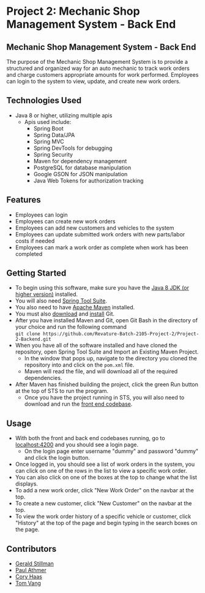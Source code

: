 # Project 2: Mechanic Shop Management System - Back End
## Mechanic Shop Management System - Back End
The purpose of the Mechanic Shop Management System is to provide a structured and organized way for an auto mechanic to track work orders and charge customers appropriate amounts for work performed.
Employees can login to the system to view, update, and create new work orders.

## Technologies Used
- Java 8 or higher, utilizing multiple apis
  - Apis used include:
    - Spring Boot
    - Spring Data/JPA
    - Spring MVC
    - Spring DevTools for debugging
    - Spring Security
    - Maven for dependency management
    - PostgreSQL for database manipulation
    - Google GSON for JSON manipulation
    - Java Web Tokens for authorization tracking

## Features
- Employees can login
- Employees can create new work orders
- Employees can add new customers and vehicles to the system
- Employees can update submitted work orders with new parts/labor costs if needed
- Employees can mark a work order as complete when work has been completed

## Getting Started
- To begin using this software, make sure you have the [Java 8 JDK (or higher version)](https://www.oracle.com/java/technologies/javase-downloads.html) installed.
- You will also need [Spring Tool Suite](https://spring.io/tools).
- You also need to have [Apache Maven](https://maven.apache.org/) installed.
- You must also [download](https://git-scm.com/downloads) and [install](https://git-scm.com/book/en/v2/Getting-Started-Installing-Git) Git.
- After you have installed Maven and Git, open Git Bash in the directory of your choice and run the following command<br>
  `git clone https://github.com/Revature-Batch-2105-Project-2/Project-2-Backend.git`
- When you have all of the software installed and have cloned the repository, open Spring Tool Suite and Import an Existing Maven Project.
  - In the window that pops up, navigate to the directory you cloned the repository into and click on the `pom.xml` file.
  - Maven will read the file, and will download all of the required dependencies.
- After Maven has finished building the project, click the green Run button at the top of STS to run the program.
  - Once you have the project running in STS, you will also need to download and run the [front end codebase](https://github.com/shadekiller666/Revature-Project_2-Front_End).

## Usage
- With both the front and back end codebases running, go to [localhost:4200](http://localhost:4200) and you should see a login page.
  - On the login page enter username "dummy" and password "dummy" and click the login button.
- Once logged in, you should see a list of work orders in the system, you can click on one of the rows in the list to view a specific work order.
- You can also click on one of the boxes at the top to change what the list displays.
- To add a new work order, click "New Work Order" on the navbar at the top.
- To create a new customer, click "New Customer" on the navbar at the top.
- To view the work order history of a specific vehicle or customer, click "History" at the top of the page and begin typing in the search boxes on the page.

## Contributors
- [Gerald Stillman](https://github.com/shadekiller666)
- [Paul Athmer](https://github.com/pathmer)
- [Cory Haas](https://github.com/blueflotsam)
- [Tom Vang](https://github.com/tvang8394)
